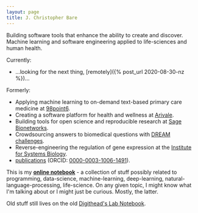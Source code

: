 ```yaml
---
layout: page
title: J. Christopher Bare
---
```


Building software tools that enhance the ability to create and discover. Machine learning and software engineering applied to life-sciences and human health.

Currently:
* ...looking for the next thing, [remotely]({% post_url 2020-08-30-nz %})...

Formerly:
* Applying machine learning to on-demand text-based primary care medicine at [98point6][8].
* Creating a software platform for health and wellness at [Arivale][1].
* Building tools for open science and reproducible research at [Sage Bionetworks][2].
* Crowdsourcing answers to biomedical questions with [DREAM challenges][3].
* Reverse-engineering the regulation of gene expression at the [Institute for Systems Biology][4].
* [publications][5] (ORCID: [0000-0003-1006-1491][9]).

This is my **[online notebook][7]** - a collection of stuff possibly related to programming, data-science, machine-learning, deep-learning, natural-language-processing, life-science. On any given topic, I might know what I'm talking about or I might just be curious. Mostly, the latter.

Old stuff still lives on the old [Digithead's Lab Notebook][6].

[1]: https://arivale.com/ "Arivale"
[2]: http://sagebase.org/ "Sage Bionetworks"
[3]: http://dreamchallenges.org/
[4]: https://www.systemsbiology.org/ "Institute for Systems Biology"
[5]: https://scholar.google.com/citations?hl=en&user=EEZ5DLgAAAAJ&view_op=list_works&sortby=pubdate "Publications on Google Scholar"
[6]: https://digitheadslabnotebook.blogspot.com/ "Digithead's Lab Notebook"
[7]: /notebook.html
[8]: https://www.98point6.com/
[9]: https://orcid.org/0000-0003-1006-1491
